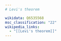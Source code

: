 ```yaml
---
# Levi's theorem

wikidata: Q6535568
msc_classification: "22"
wikipedia_links:
  - "[[Levi's theorem]]"
---
```

